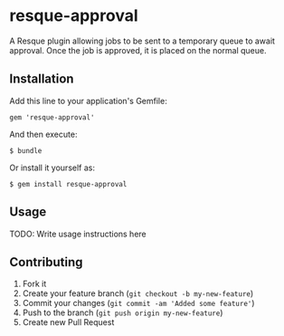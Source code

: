 # resque-approval

A Resque plugin allowing jobs to be sent to a temporary queue to await approval.
Once the job is approved, it is placed on the normal queue.

## Installation

Add this line to your application's Gemfile:

    gem 'resque-approval'

And then execute:

    $ bundle

Or install it yourself as:

    $ gem install resque-approval

## Usage

TODO: Write usage instructions here

## Contributing

1. Fork it
2. Create your feature branch (`git checkout -b my-new-feature`)
3. Commit your changes (`git commit -am 'Added some feature'`)
4. Push to the branch (`git push origin my-new-feature`)
5. Create new Pull Request
